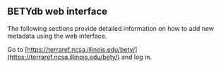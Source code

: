 ## BETYdb web interface

The following sections provide detailed information on how to add new metadata using the web interface.

Go to [https://terraref.ncsa.illinois.edu/bety/](https://terraref.ncsa.illinois.edu/bety/) and log in.